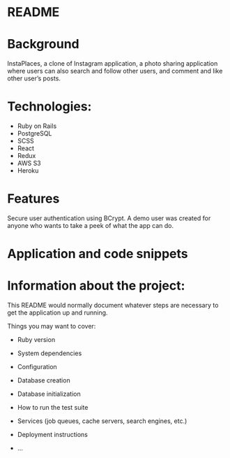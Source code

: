 # README

# Background
InstaPlaces, a clone of Instagram application, a photo sharing application where users can also search and follow other users, and comment and like other user’s posts. 

# Technologies:

* Ruby on Rails
* PostgreSQL
* SCSS
* React
* Redux
* AWS S3
* Heroku

# Features
Secure user authentication using BCrypt. A demo user was created for anyone who wants to take a peek of what the app can do.

# Application and code snippets

# Information about the project:

This README would normally document whatever steps are necessary to get the
application up and running.

Things you may want to cover:

* Ruby version

* System dependencies

* Configuration

* Database creation

* Database initialization

* How to run the test suite

* Services (job queues, cache servers, search engines, etc.)

* Deployment instructions

* ...
